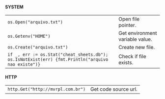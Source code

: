 #### SYSTEM
|||
|-|-|
`os.Open("arquivo.txt")`|Open file pointer.
`os.Getenv("HOME")`|Get environment variable value.
`os.Create("arquivo.txt")`|Create new file.
`if _, err := os.Stat("cheat_sheets.db"); os.IsNotExist(err) {fmt.Println("arquivo nao existe")}`|Check if file exists.
#### HTTP
|||
|-|-|
`http.Get("http://mvrpl.com.br")`|Get code source url.
